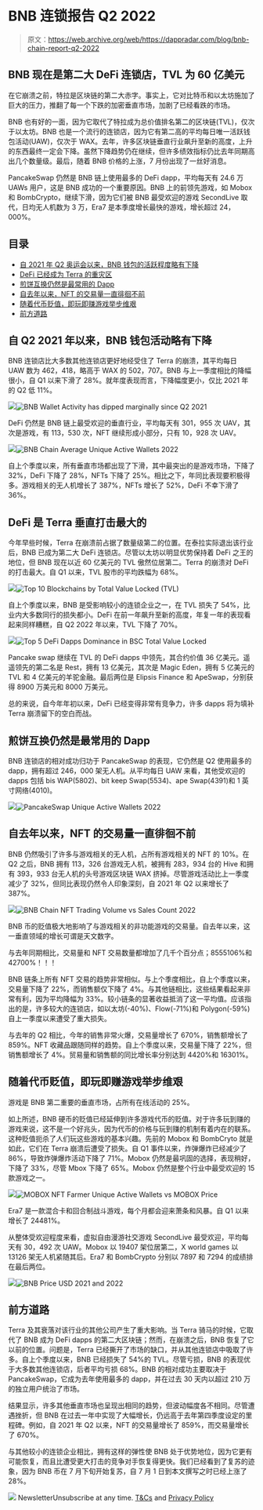 # BNB 连锁报告 Q2 2022

> 原文：<https://web.archive.org/web/https://dappradar.com/blog/bnb-chain-report-q2-2022>

## BNB 现在是第二大 DeFi 连锁店，TVL 为 60 亿美元

在它崩溃之前，特拉是区块链的第二大赤字。事实上，它对比特币和以太坊施加了巨大的压力，推翻了每一个下跌的加密垂直市场，加剧了已经看跌的市场。

BNB 也有好的一面，因为它取代了特拉成为总价值排名第二的区块链(TVL)，仅次于以太坊。BNB 也是一个流行的连锁店，因为它有第二高的平均每日唯一活跃钱包活动(UAW)，仅次于 WAX。去年，许多区块链垂直行业飙升至新的高度，上升的东西最终一定会下降。虽然下降趋势仍在继续，但许多绩效指标仍比去年同期高出几个数量级。最后，随着 BNB 价格的上涨，7 月份出现了一丝好消息。

PancakeSwap 仍然是 BNB 链上使用最多的 DeFi dapp，平均每天有 24.6 万 UAWs 用户，这是 BNB 成功的一个重要原因。BNB 上的前领先游戏，如 Mobox 和 BombCrypto，继续下滑，因为它们被 BNB 最受欢迎的游戏 SecondLive 取代，日均无人机数为 3 万，Era7 是本季度增长最快的游戏，增长超过 24，000%。

## **目录**

*   [自 2021 年 Q2 奥运会以来，BNB 钱包的活跃程度略有下降](https://web.archive.org/web/20220819071017/https://dappradar.com/blog/bnb-chain-report-q2-2022/#BNB-wallet)
*   [DeFi 已经成为 Terra 的重灾区](https://web.archive.org/web/20220819071017/https://dappradar.com/blog/bnb-chain-report-q2-2022/#Defi-terra)
*   [煎饼互换仍然是最常用的 Dapp](https://web.archive.org/web/20220819071017/https://dappradar.com/blog/bnb-chain-report-q2-2022/#Pancake-swap)
*   [自去年以来，NFT 的交易量一直徘徊不前](https://web.archive.org/web/20220819071017/https://dappradar.com/blog/bnb-chain-report-q2-2022/#NFT-trading)
*   [随着代币贬值，即玩即赚游戏举步维艰](https://web.archive.org/web/20220819071017/https://dappradar.com/blog/bnb-chain-report-q2-2022/#Play-to-earn)
*   [前方道路](https://web.archive.org/web/20220819071017/https://dappradar.com/blog/bnb-chain-report-q2-2022/#Road-ahead)

## 自 Q2 2021 年以来，BNB 钱包活动略有下降

BNB 连锁店比大多数其他连锁店更好地经受住了 Terra 的崩溃，其平均每日 UAW 数为 462，418，略高于 WAX 的 502，707。BNB 与上一季度相比的降幅很小，自 Q1 以来下滑了 28%。就年度表现而言，下降幅度更小，仅比 2021 年的 Q2 低 11%。

![](img/fdec7fc5aa18c8f11c03f2daaee13466.png)![BNB Wallet Activity has dipped marginally since Q2 2021](img/00a79af24a1be68c0dda596c2aec886b.png)

DeFi 仍然是 BNB 链上最受欢迎的垂直行业，平均每天有 301，955 次 UAV，其次是游戏，有 113，530 次，NFT 继续形成小部分，只有 10，928 次 UAV。

![](img/5b652dddb2dccab2eff14a8c99228a05.png)![BNB Chain Average Unique Active Wallets 2022](img/facf5b48a3dcdac8202466cfa4e92a05.png)

自上个季度以来，所有垂直市场都出现了下滑，其中最突出的是游戏市场，下降了 32%，DeFi 下降了 28%，NFTs 下降了 25%。相比之下，年同比表现要积极得多。游戏相关的无人机增长了 387%，NFTs 增长了 52%，DeFi 不幸下滑了 36%。

## DeFi 是 Terra 垂直打击最大的

今年早些时候，Terra 在崩溃前占据了数量级第二的位置。在泰拉实际退出该行业后，BNB 已成为第二大 DeFi 连锁店。尽管以太坊以明显优势保持着 DeFi 之王的地位，但 BNB 现在以近 60 亿美元的 TVL 傲然位居第二。Terra 的崩溃对 DeFi 的打击最大。自 Q1 以来，TVL 股市的平均跌幅为 68%。

![](img/5792abf9491c0c4dbd11c174f2b2ac89.png)![Top 10 Blockchains by Total Value Locked (TVL)](img/3d5e99aa7aa36074eaf9ff879b3c7d52.png)

自上个季度以来，BNB 是受影响较小的连锁企业之一，在 TVL 损失了 54%，比业内大多数同行的损失都小。DeFi 在前一年飙升至新的高度，年复一年的表现看起来同样糟糕，自 Q2 2022 年以来，TVL 下降了 70%。

![](img/fdec7fc5aa18c8f11c03f2daaee13466.png)![Top 5 DeFi Dapps Dominance in BSC Total Value Locked](img/88237056e377bc15550e9ac7ede08449.png)

Pancake swap 继续在 TVL 的 DeFi dapps 中领先，其合约价值 36 亿美元。遥遥领先的第二名是 Rest，拥有 13 亿美元，其次是 Magic Eden，拥有 5 亿美元的 TVL 和 4 亿美元的羊驼金融。最后两位是 Elipsis Finance 和 ApeSwap，分别获得 8900 万美元和 8000 万美元。

总的来说，自今年年初以来，DeFi 已经变得非常有竞争力，许多 dapps 将为填补 Terra 崩溃留下的空白而战。

## 煎饼互换仍然是最常用的 Dapp

BNB 连锁店的相对成功归功于 PancakeSwap 的表现，它仍然是 Q2 使用最多的 dapp，拥有超过 246，000 架无人机。从平均每日 UAW 来看，其他受欢迎的 dapps 包括 bis WAP(5802)、bit keep Swap(5534)、ape Swap(4391)和 1 英寸网络(4010)。

![](img/b20dec0d67953006d7e1c8542fc9f093.png)![PancakeSwap Unique Active Wallets 2022](img/198652c6f9f59b6b52154c8663ce770a.png)

## 自去年以来，NFT 的交易量一直徘徊不前

BNB 仍然吸引了许多与游戏相关的无人机，占所有游戏相关的 NFT 的 10%。在 Q2 之后，BNB 拥有 113，326 台游戏无人机，被拥有 283，934 台的 Hive 和拥有 393，933 台无人机的头号游戏区块链 WAX 挤掉。尽管游戏活动比上一季度减少了 32%，但同比表现仍然令人印象深刻，自 2021 年 Q2 以来增长了 387%。

![](img/178c67e85936470fe6d7dfbb3743649b.png)![BNB Chain NFT Trading Volume vs Sales Count 2022](img/dda1faa7a710deb873175791137555ee.png)

BNB 币的贬值极大地影响了与游戏相关的非功能游戏的交易量。自去年以来，这一垂直领域的增长可谓是天文数字。

与去年同期相比，交易量和 NFT 交易数量都增加了几千个百分点；8555106%和 42700%！！！

BNB 链条上所有 NFT 交易的趋势非常相似。与上个季度相比，自上个季度以来，交易量下降了 22%，而销售额仅下降了 4%。与其他链相比，这些结果看起来非常有利，因为平均降幅为 33%。较小链条的显著收益抵消了这一平均值。应该指出的是，许多较大的连锁店，如以太坊(-40%)、Flow(-71%)和 Polygon(-59%)自上一季度以来遭受了重大损失。

与去年的 Q2 相比，今年的销售非常火爆，交易量增长了 670%，销售额增长了 859%。NFT 收藏品跟随同样的趋势。自上个季度以来，交易量下降了 22%，但销售额增长了 4%。贸易量和销售额的同比增长率分别达到 4420%和 16301%。

## 随着代币贬值，即玩即赚游戏举步维艰

游戏是 BNB 第二重要的垂直市场，占所有在线活动的 25%。

如上所述，BNB 硬币的贬值已经延伸到许多游戏代币的贬值。对于许多玩到赚的游戏来说，这不是一个好兆头，因为代币的价格与玩到赚的机制有着内在的联系。这种贬值扼杀了人们玩这些游戏的基本兴趣。先前的 Mobox 和 BombCryto 就是如此，它们在 Terra 崩溃后遭受了损失。自 Q1 事件以来，炸弹爆炸已经减少了 86%，导致炸弹爆炸活动下降了 71%。Mobox 仍然是最巩固的选择，表现稍好，下降了 33%，尽管 Mbox 下降了 65%。Mobox 仍然是整个行业中最受欢迎的 15 款游戏之一。

![](img/896f650c9357761e0a16c8d57b49bd5a.png)![MOBOX NFT Farmer Unique Active Wallets vs MOBOX Price](img/c54b99acfbef1f7a2672699a43232f13.png)

Era7 是一款混合卡和回合制战斗游戏，每个月都会迎来萧条和风暴。自 Q1 以来增长了 24481%。

从整体受欢迎程度来看，虚拟自由漫游社交游戏 SecondLive 最受欢迎，平均每天有 30，492 次 UAW。Mobox 以 19407 架位居第二，X world games 以 13126 架无人机紧随其后。Era7 和 BombCrypto 分别以 7897 和 7294 的成绩排在最后两位。

![](img/c5c5b66f51ee5cad50e202e9a7665ea0.png)![BNB Price USD 2021 and 2022](img/f502234459bb8b2644e5a26da9907bc5.png)

## 前方道路

Terra 及其衰落对该行业的其他公司产生了重大影响。当 Terra 骑马的时候，它取代了 BNB 成为 DeFi dapps 的第二大区块链；然而，在崩溃之后，BNB 恢复了它以前的位置。问题是，Terra 已经撕开了市场的缺口，并从其他连锁店中吸取了许多。自上个季度以来，BNB 已经损失了 54%的 TVL。尽管亏损，BNB 的表现优于大多数其他连锁店，后者平均亏损 68%。BNB 的相对成功主要取决于 PancakeSwap，它成为去年使用最多的 dapp，并在过去 30 天内以超过 210 万的独立用户统治了市场。

结果显示，许多其他垂直市场也呈现出相同的趋势，但波动幅度各不相同。尽管遭遇挫折，但 BNB 在过去一年中实现了大幅增长，仍远高于去年第四季度设定的里程碑。例如，自 2021 年 Q2 以来，NFT 的交易量增长了 859%，而交易量增长了 670%。

与其他较小的连锁企业相比，拥有这样的弹性使 BNB 处于优势地位，因为它更有可能恢复，而且比遭受更大打击的竞争对手恢复得更快。我们已经看到了复苏的迹象，因为 BNB 币在 7 月下旬开始复苏，自 7 月 1 日到本文撰写之时已经上涨了 28%。

![](img/6d5a4a2d609c56e1a5771717e54ba759.png) NewsletterUnsubscribe at any time. [T&Cs](https://web.archive.org/web/20220819071017/https://dappradar.com/terms) and [Privacy Policy](https://web.archive.org/web/20220819071017/https://dappradar.com/privacy-policy)
